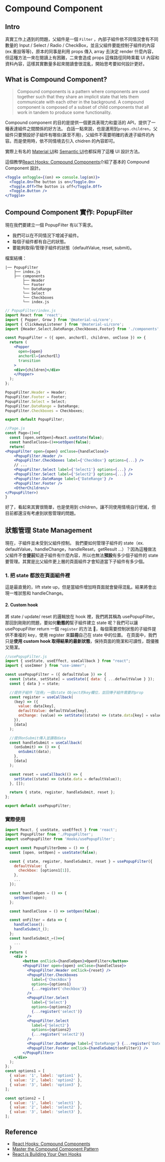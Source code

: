 # Compound Component

## Intro

真實工作上遇到的問題，父組件是一個 `Filter` ，內部子組件依不同情況會有不同數量的 Input / Select / Radio / CheckBox，並且父組件要能控制子組件的內容(ex.重設等等)，原本的同事是利用 props 傳入 array 去決定 render 什麼內容，但這種方法一來在閱讀上有困難，二來會造成 props 這條路徑同時乘載 UI 內容和資料內容，這樣其實數量多起來閱讀會很混亂，開始思考要如何設計更好。

## What is Compound Component?

> Compound components is a pattern where components are used together such that they share an implicit state that lets them communicate with each other in the background. A compound component is composed of a subset of child components that all work in tandem to produce some functionality.

Compound component 的目的是提供一個更具表現力和靈活的 API，提供了一種表達組件之間關係的好方法。
白話一點來說，也是運用到`props.children`，父組件只要預設好子組件有哪些(甚至不用)，父組件不需要明確的表達子組件的內容。而是使用時，依不同情境去引入 chidren 的內容即可。

實際上有名的 [Material UI](https://material-ui.com/guides/composition/)和 [Semantic UI](https://react.semantic-ui.com/modules/modal/#types-modal)也都採用了這種 UI 設計方法。

這個教學[React Hooks: Compound Components](https://kentcdodds.com/blog/compound-components-with-react-hooks)介紹了基本的 Compound Component 設計。

```jsx
<Toggle onToggle={(on) => console.log(on)}>
  <Toggle.On>The button is on</Toggle.On>
  <Toggle.Off>The button is off</Toggle.Off>
  <Toggle.Button />
</Toggle>
```

## Compound Component 實作: PopupFilter

現在我們要建立一個 PopupFilter 有以下需求。

- 我們可以在不同情況下增減子組件。
- 每個子組件都有自己的狀態。
- 要能夠取得/管理子組件的狀態（defaultValue, reset, submit)。

檔案結構：

```
|── PopupFilter
    ├── index.js
    ├── components
        ├── Header
        └── Footer
        └── DateRange
        └── Select
        └── Checkboxes
        └── index.js
```

```jsx
// PopupFilter/index.js
import React from 'react';
import { Popper, Grow } from '@material-ui/core';
import { ClickAwayListener } from '@material-ui/core';
import {Header,Select,DateRange,Checkboxes,Footer} from './components';

const PopupFilter = ({ open, anchorEl, children, onClose }) => {
  return (
    <Popper
      open={open}
      anchorEl={anchorEl}
      transition
    >
    <div>{children}</div>
    </Popper>
  );
};

PopupFilter.Header = Header;
PopupFilter.Footer = Footer;
PopupFilter.Select = Select;
PopupFilter.DateRange = DateRange;
PopupFilter.Checkboxes = Checkboxes;

export default PopupFilter;

//Page.js
const Page=()=>{
  const [open,setOpen]=React.useState(false);
  const handleClose=()=>setOpen(false);
  return(
<PopupFilter open={open} onClose={handleClose}>
    <PopupFilter.Header />
    <PopupFilter.Checkboxes label={'CheckBox'} options={...} />
    // ...
    <PopupFilter.Select label={'Select1'} options={...} />
    <PopupFilter.Select label={'Select2'} options={...} />
    <PopupFilter.DateRange label={'DateRange'} />
    <PopupFilter.Footer />
    <OtherChildren/>
</PopupFilter>)
}
```

好了，看起來其實很簡單，也是使用到 children，讓不同使用情境自行增減，但目前都還沒有考慮到狀態管理的問題。

## 狀態管理 State Management

現在，子組件並未受到父組件控制。 我們要如何管理子組件的 state（ex. defaultValue，handleChange，handleReset，getResult ...）？因為這種做法父組件不會**提前**知道子組件有什麼內容，所以也無法**預設**有多少個子組件的 state 要管理。其實是比父組件更上層的頁面組件才會知道當下子組件有多少個。

### 1. 把 state 都放在頁面組件裡

這是最直覺的，lift state up，但是當組件增加時頁面就會變得混亂。結果將會出現一堆狀態和 handleChange。

#### 2. Custom hook

將 state / update/ reset 的邏輯放在 hook 裡，我們將其稱為 usePopupFilter。
那回到剛剛的問題，要如何**動態的**幫子組件建立 state 呢？我們可以讓 usePopupFilter return 一個 `register` 的方法 ，每個需要控制狀態的子組件提供不重複的 key，使用 register 來**註冊**自己在 state 中的位置。
在頁面中，我們只是**使用 custom hook 取得結果的最新狀態**，保持頁面的簡潔和可讀性，既優雅又簡潔。

```jsx
//usePopupFilter.js
import { useState, useEffect, useCallback } from "react";
import { useImmer } from "use-immer";

const usePopupFilter = ({ defaultValue }) => {
  const [state, setState] = useState({ data: { ...defaultValue } });
  const { data } = state;

  //提供子組件「註冊」一個state Object的key欄位，並回傳子組件需要的prop
  const register = useCallback(
    (key) => ({
      value: data[key],
      defaultValue: defaultValue[key],
      onChange: (value) => setState((state) => (state.data[key] = value)),
    }),
    [data]
  );

  //提供onSubmit傳入並讀取data
  const handleSubmit = useCallback(
    (onSubmit) => () => {
      onSubmit(data);
    },
    [data]
  );

  const reset = useCallback(() => {
    setState((state) => (state.data = defaultValue));
  }, []);

  return { state, register, handleSubmit, reset };
};

export default usePopupFilter;
```

### 實際使用

```jsx
import React, { useState, useEffect } from 'react';
import PopupFilter from './PopupFilter';
import usePopupFilter from 'Hooks/usePopupFilter';

export const PopupFilterDemo = () => {
  const [open, setOpen] = useState(false);

  const { state, register, handleSubmit, reset } = usePopupFilter({
    defaultValue: {
      checkbox: [options1[1]],
    },
    ...
  });

  const handleOpen = () => {
    setOpen(!open);
  };

  const handleClose = () => setOpen(false);

  const onFilter = data => {
    handleClose();
    handleSubmit_();
  };
  const handleSubmit_=()=>{
    ...
  }
  return (
    <div >
        <button onClick={handleOpen}>OpenFilter</button>
        <PopupFilter open={open} onClose={handleClose}>
          <PopupFilter.Header onClick={reset} />
          <PopupFilter.Checkboxes
            label={'CheckBox'}
            options={options1}
            {...register('checkbox')}
          />
          <PopupFilter.Select
            label={'Select'}
            options={options2}
            {...register('select')}
          />
          <PopupFilter.Select
            label={'Select2'}
            options={options2}
            {...register('select2')}
          />
          <PopupFilter.DateRange label={'DateRange'} {...register('DateRange')} />
          <PopupFilter.Footer onClick={handleSubmit(onFilter)} />
        </PopupFilter>
    </div>
  );
};
const options1 = [
  { value: '1', label: 'option1' },
  { value: '2', label: 'option2' },
  { value: '3', label: 'option3' },
];

const options2 = [
  { value: '1', label: 'select1' },
  { value: '2', label: 'select2' },
  { value: '3', label: 'select3' },
];
```

## Reference

- [React Hooks: Compound Components](https://kentcdodds.com/blog/compound-components-with-react-hooks)
- [Master the Compound Component Pattern](https://medium.com/better-programming/mastering-the-compound-component-pattern-cd0e56937fc3)
- [React.js Building Your Own Hooks](https://reactjs.org/docs/hooks-custom.html)

